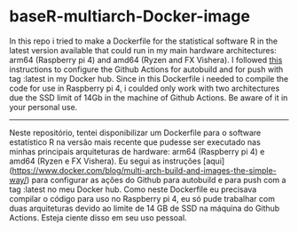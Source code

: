 # baseR-multiarch-Docker-image
  
  In this repo i tried to make a Dockerfile for the statistical software R in the latest version available that could run in my main hardware architectures: arm64 (Raspberry pi 4) and amd64 (Ryzen and FX Vishera). I followed [this](https://www.docker.com/blog/multi-arch-build-and-images-the-simple-way/) instructions to configure the Github Actions for autobuild and for push with tag :latest in my Docker hub. 
  Since in this Dockerfile i needed to compile the code for use in Raspberry pi 4, i coulded only work with two architectures due the SSD limit of 14Gb in the machine of Github Actions. Be aware of it in your personal use. 


____________________________________

  Neste repositório, tentei disponibilizar um Dockerfile para o software estatístico R na versão mais recente que pudesse ser executado nas minhas principais arquiteturas de hardware: arm64 (Raspberry pi 4) e amd64 (Ryzen e FX Vishera). Eu segui as instruções [aqui] (https://www.docker.com/blog/multi-arch-build-and-images-the-simple-way/) para configurar as ações do Github para autobuild e para push com a tag :latest no meu Docker hub.
  Como neste Dockerfile eu precisava compilar o código para uso no Raspberry pi 4, eu só pude trabalhar com duas arquiteturas devido ao limite de 14 GB de SSD na máquina do Github Actions. Esteja ciente disso em seu uso pessoal.
